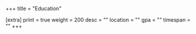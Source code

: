 +++
title = "Education"

[extra]
print = true
weight = 200
desc = ""
location = ""
gpa = ""
timespan = ""
+++
